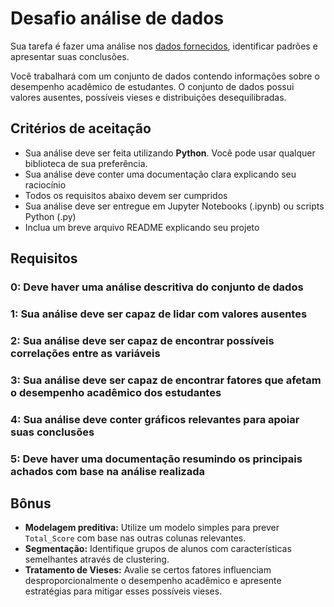 # Desafio análise de dados

Sua tarefa é fazer uma análise nos [dados fornecidos](/data), identificar padrões e apresentar suas conclusões.

Você trabalhará com um conjunto de dados contendo informações sobre o desempenho acadêmico de estudantes. O conjunto de dados possui valores ausentes, possíveis vieses e distribuições desequilibradas.

## Critérios de aceitação
- Sua análise deve ser feita utilizando **Python**. Você pode usar qualquer biblioteca de sua preferência.
- Sua análise deve conter uma documentação clara explicando seu raciocínio
- Todos os requisitos abaixo devem ser cumpridos
- Sua análise deve ser entregue em Jupyter Notebooks (.ipynb) ou scripts Python (.py)
- Inclua um breve arquivo README explicando seu projeto

## Requisitos

### 0: Deve haver uma análise descritiva do conjunto de dados

### 1: Sua análise deve ser capaz de lidar com valores ausentes

### 2: Sua análise deve ser capaz de encontrar possíveis correlações entre as variáveis

### 3: Sua análise deve ser capaz de encontrar fatores que afetam o desempenho acadêmico dos estudantes

### 4: Sua análise deve conter gráficos relevantes para apoiar suas conclusões

### 5: Deve haver uma documentação resumindo os principais achados com base na análise realizada


## Bônus
- **Modelagem preditiva:** Utilize um modelo simples para prever `Total_Score` com base nas outras colunas relevantes.
- **Segmentação:** Identifique grupos de alunos com características semelhantes através de clustering.
- **Tratamento de Vieses:** Avalie se certos fatores influenciam desproporcionalmente o desempenho acadêmico e apresente estratégias para mitigar esses possíveis vieses.
